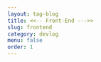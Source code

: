 ```yaml
---
layout: tag-blog
title: <<-- Front-End --->>
slug: frontend
category: devlog
menu: false
order: 1
---
```

